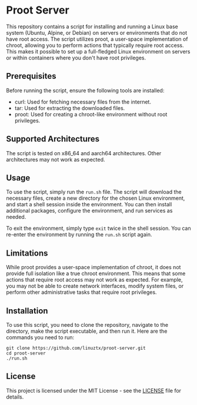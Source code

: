 # Proot Server

This repository contains a script for installing and running a Linux base system (Ubuntu, Alpine, or Debian) on servers or environments that do not have root access. The script utilizes proot, a user-space implementation of chroot, allowing you to perform actions that typically require root access. This makes it possible to set up a full-fledged Linux environment on servers or within containers where you don't have root privileges.

## Prerequisites

Before running the script, ensure the following tools are installed:

- curl: Used for fetching necessary files from the internet.
- tar: Used for extracting the downloaded files.
- proot: Used for creating a chroot-like environment without root privileges.

## Supported Architectures

The script is tested on x86_64 and aarch64 architectures. Other architectures may not work as expected.

## Usage

To use the script, simply run the `run.sh` file. The script will download the necessary files, create a new directory for the chosen Linux environment, and start a shell session inside the environment. You can then install additional packages, configure the environment, and run services as needed.

To exit the environment, simply type `exit` twice in the shell session. You can re-enter the environment by running the `run.sh` script again.

## Limitations

While proot provides a user-space implementation of chroot, it does not provide full isolation like a true chroot environment. This means that some actions that require root access may not work as expected. For example, you may not be able to create network interfaces, modify system files, or perform other administrative tasks that require root privileges.

## Installation

To use this script, you need to clone the repository, navigate to the directory, make the script executable, and then run it. Here are the commands you need to run:

```shellscript
git clone https://github.com/linuztx/proot-server.git
cd proot-server
./run.sh
```

## License

This project is licensed under the MIT License - see the [LICENSE](LICENSE) file for details.
